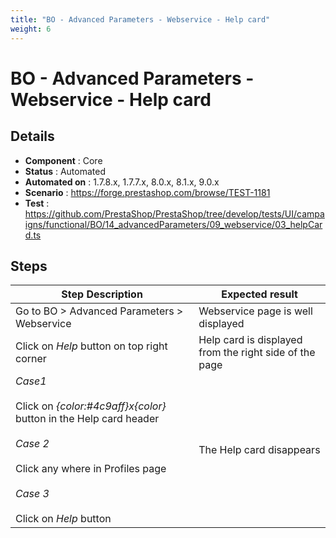 ```yaml
---
title: "BO - Advanced Parameters - Webservice - Help card"
weight: 6
---
```


# BO - Advanced Parameters - Webservice - Help card
## Details
* **Component** : Core
* **Status** : Automated
* **Automated on** : 1.7.8.x, 1.7.7.x, 8.0.x, 8.1.x, 9.0.x
* **Scenario** : https://forge.prestashop.com/browse/TEST-1181
* **Test** : https://github.com/PrestaShop/PrestaShop/tree/develop/tests/UI/campaigns/functional/BO/14_advancedParameters/09_webservice/03_helpCard.ts

## Steps
| Step Description | Expected result |
| ----- | ----- |
| Go to BO > Advanced Parameters > Webservice | Webservice page is well displayed |
| Click on *Help* button on top right corner | Help card is displayed from the right side of the page |
| *Case1*<br><br>Click on *{color:#4c9aff}x{color}* button in the Help card header<br><br>*Case 2*<br><br>Click any where in Profiles page<br><br>*Case 3* <br><br>Click on *Help* button | The Help card disappears |